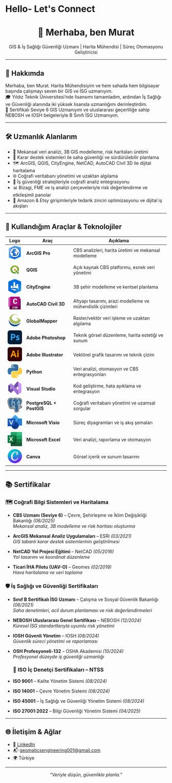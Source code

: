 # Hello- Let's Connect
<h1 align="center">👋 Merhaba, ben Murat </h1>
<p align="center">
GIS & İş Sağlığı Güvenliği Uzmanı | Harita Mühendisi | Süreç Otomasyonu Geliştiricisi
</p>

---

## 🧭 Hakkımda

Merhaba, ben Murat. Harita Mühendisiyim ve hem sahada hem bilgisayar başında çalışmayı seven bir GIS ve İSG uzmanıyım.  
🎓 Yıldız Teknik Üniversitesi’nde lisansımı tamamladım, ardından İş Sağlığı ve Güvenliği alanında iki yüksek lisansla uzmanlığımı derinleştirdim.  
📜 Sertifikalı Seviye 6 GIS Uzmanıyım ve uluslararası geçerliliğe sahip NEBOSH ve IOSH belgeleriyle B Sınıfı İSG Uzmanıyım.


---

## 🛠️ Uzmanlık Alanlarım

- 📍 Mekansal veri analizi, 3B GIS modelleme, risk haritaları üretimi  
- 🧠 Karar destek sistemleri ile saha güvenliği ve sürdürülebilir planlama  
- 🗺️ ArcGIS, QGIS, CityEngine, NetCAD, AutoCAD Civil 3D ile dijital haritalama  
- 🌐 Coğrafi veritabanı yönetimi ve uzaktan algılama  
- 🔐 İş güvenliği stratejileriyle coğrafi analiz entegrasyonu  
- 📊 Bizagi, FME ve iş analizi çerçeveleriyle risk değerlendirme ve etkileşimli panolar  
- 🛒 Amazon & Etsy girişimleriyle tedarik zinciri optimizasyonu ve dijital iş akışları

---

## 🧰 Kullandığım Araçlar & Teknolojiler

| Logo | Araç | Açıklama |
|------|------|----------|
| <img src="https://github.com/Murat69000/Murat69000/blob/main/ArcGIS_Pro.png?raw=true" width="50"/> | **ArcGIS Pro** | CBS analizleri, harita üretimi ve mekansal modelleme |
| <img src="https://github.com/Murat69000/Murat69000/blob/main/QGIS.png?raw=true" width="50"/> | **QGIS** | Açık kaynak CBS platformu, esnek veri yönetimi |
| <img src="https://github.com/Murat69000/Murat69000/blob/main/CityEngine.png?raw=true" width="50"/> | **CityEngine** | 3B şehir modelleme ve kentsel planlama |
| <img src="https://github.com/Murat69000/Murat69000/blob/main/AutoCAD_Civil_3D.png?raw=true" width="50"/> | **AutoCAD Civil 3D** | Altyapı tasarımı, arazi modelleme ve mühendislik çizimleri |
| <img src="https://github.com/Murat69000/Murat69000/blob/main/GlobalMapper.png?raw=true" width="50"/> | **GlobalMapper** | Raster/vektör veri işleme ve uzaktan algılama |
| <img src="https://github.com/Murat69000/Murat69000/blob/main/Adobe_Photoshop.png?raw=true" width="50"/> | **Adobe Photoshop** | Teknik görsel düzenleme, harita estetiği ve sunum |
| <img src="https://github.com/Murat69000/Murat69000/blob/main/Adobe_Illustrator.png?raw=true" width="50"/> | **Adobe Illustrator** | Vektörel grafik tasarımı ve teknik çizim |
| <img src="https://github.com/Murat69000/Murat69000/blob/main/Python.png?raw=true" width="50"/> | **Python** | Veri analizi, otomasyon ve CBS entegrasyonları |
| <img src="https://github.com/Murat69000/Murat69000/blob/main/Visual_Studio.png?raw=true" width="50"/> | **Visual Studio** | Kod geliştirme, hata ayıklama ve entegrasyon |
| <img src="https://github.com/Murat69000/Murat69000/blob/main/PostgreSQL.png?raw=true" width="50"/> | **PostgreSQL + PostGIS** | Coğrafi veritabanı yönetimi ve uzamsal sorgular |
| <img src="https://github.com/Murat69000/Murat69000/blob/main/Microsoft_Visio.png?raw=true" width="50"/> | **Microsoft Visio** | Süreç diyagramları ve iş akış şemaları |
| <img src="https://github.com/Murat69000/Murat69000/blob/main/Microsoft_Excel.png?raw=true" width="50"/> | **Microsoft Excel** | Veri analizi, raporlama ve otomasyon |
| <img src="https://github.com/Murat69000/Murat69000/blob/main/Canva.png?raw=true" width="50"/> | **Canva** | Görsel içerik ve sunum tasarımı |

---

## 📚 Sertifikalar

### 🗺️ Coğrafi Bilgi Sistemleri ve Haritalama

- **CBS Uzmanı (Seviye 6)** – Çevre, Şehirleşme ve İklim Değişikliği Bakanlığı *(06/2025)*  
  _Mekansal analiz, 3B modelleme ve risk haritası oluşturma_

- **ArcGIS Mekansal Analiz Uygulamaları** – ESRI *(03/2021)*  
  _GIS tabanlı karar destek sistemlerinin geliştirilmesi_

- **NetCAD Yol Projesi Eğitimi** – NetCAD *(05/2016)*  
  _Yol tasarımı ve koordinat düzenleme_

- **Ticari İHA Pilotu (UAV-O)** – Geomes *(02/2019)*  
  _Hava haritalama ve veri toplama_


### 🛡️ İş Sağlığı ve Güvenliği Sertifikaları

- **Sınıf B Sertifikalı İSG Uzmanı** – Çalışma ve Sosyal Güvenlik Bakanlığı *(06/2021)*  
  _Saha denetimleri, acil durum planlaması ve risk değerlendirmeleri_

- **NEBOSH Uluslararası Genel Sertifikası** – NEBOSH *(12/2024)*  
  _Küresel İSG standartlarıyla uyumlu risk yönetimi_

- **IOSH Güvenli Yönetim** – IOSH *(08/2024)*  
  _Güvenlik süreci yönetimi ve raporlaması_

- **OSH Profesyoneli-132** – OSHA Akademisi *(10/2024)*  
  _Profesyonel düzeyde iş güvenliği uzmanlığı_


  ### 🧪 ISO İç Denetçi Sertifikaları – NTSS

- **ISO 9001** – Kalite Yönetim Sistemi *(08/2024)*  
- **ISO 14001** – Çevre Yönetim Sistemi *(08/2024)*  
- **ISO 45001** – İş Sağlığı ve Güvenliği Yönetim Sistemi *(08/2024)*  
- **ISO 27001:2022** – Bilgi Güvenliği Yönetim Sistemi *(04/2025)*

---

## 🌐 İletişim & Ağlar

- 💼 [LinkedIn](https://linkedin.com/in/kullaniciadi)  
- 📬 geomaticsengineering001@gmail.com
- 🌍 Türkiye

---

<p align="center">
  <em>“Veriyle düşün, güvenlikle planla.”</em>
</p>

